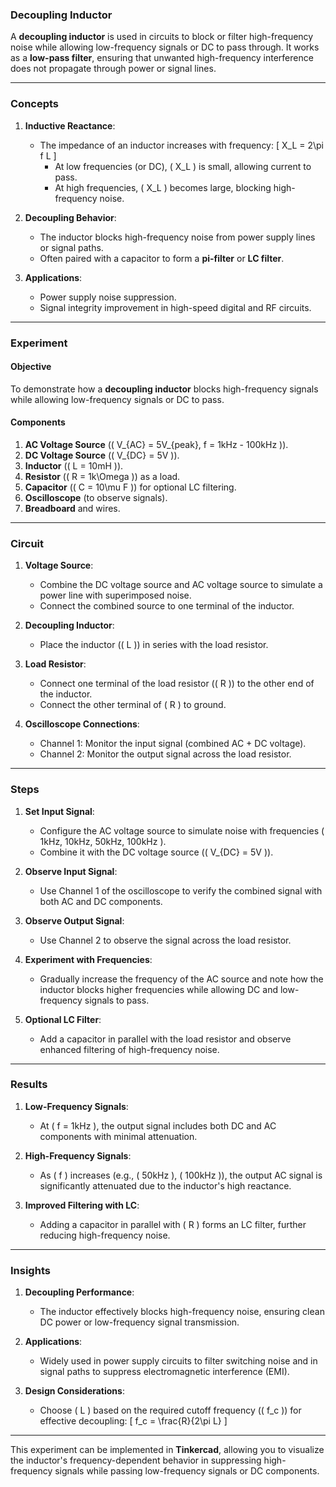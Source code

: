 ### **Decoupling Inductor**

A **decoupling inductor** is used in circuits to block or filter high-frequency noise while allowing low-frequency signals or DC to pass through. It works as a **low-pass filter**, ensuring that unwanted high-frequency interference does not propagate through power or signal lines.

---

### Concepts

1. **Inductive Reactance**:
   - The impedance of an inductor increases with frequency:
     \[
     X_L = 2\pi f L
     \]
     - At low frequencies (or DC), \( X_L \) is small, allowing current to pass.
     - At high frequencies, \( X_L \) becomes large, blocking high-frequency noise.

2. **Decoupling Behavior**:
   - The inductor blocks high-frequency noise from power supply lines or signal paths.
   - Often paired with a capacitor to form a **pi-filter** or **LC filter**.

3. **Applications**:
   - Power supply noise suppression.
   - Signal integrity improvement in high-speed digital and RF circuits.

---

### Experiment

#### Objective
To demonstrate how a **decoupling inductor** blocks high-frequency signals while allowing low-frequency signals or DC to pass.

#### Components
1. **AC Voltage Source** (\( V_{AC} = 5V_{peak}, f = 1kHz - 100kHz \)).
2. **DC Voltage Source** (\( V_{DC} = 5V \)).
3. **Inductor** (\( L = 10mH \)).
4. **Resistor** (\( R = 1k\Omega \)) as a load.
5. **Capacitor** (\( C = 10\mu F \)) for optional LC filtering.
6. **Oscilloscope** (to observe signals).
7. **Breadboard** and wires.

---

### Circuit

1. **Voltage Source**:
   - Combine the DC voltage source and AC voltage source to simulate a power line with superimposed noise.
   - Connect the combined source to one terminal of the inductor.

2. **Decoupling Inductor**:
   - Place the inductor (\( L \)) in series with the load resistor.

3. **Load Resistor**:
   - Connect one terminal of the load resistor (\( R \)) to the other end of the inductor.
   - Connect the other terminal of \( R \) to ground.

4. **Oscilloscope Connections**:
   - Channel 1: Monitor the input signal (combined AC + DC voltage).
   - Channel 2: Monitor the output signal across the load resistor.

---

### Steps

1. **Set Input Signal**:
   - Configure the AC voltage source to simulate noise with frequencies \( 1kHz, 10kHz, 50kHz, 100kHz \).
   - Combine it with the DC voltage source (\( V_{DC} = 5V \)).

2. **Observe Input Signal**:
   - Use Channel 1 of the oscilloscope to verify the combined signal with both AC and DC components.

3. **Observe Output Signal**:
   - Use Channel 2 to observe the signal across the load resistor.

4. **Experiment with Frequencies**:
   - Gradually increase the frequency of the AC source and note how the inductor blocks higher frequencies while allowing DC and low-frequency signals to pass.

5. **Optional LC Filter**:
   - Add a capacitor in parallel with the load resistor and observe enhanced filtering of high-frequency noise.

---

### Results

1. **Low-Frequency Signals**:
   - At \( f = 1kHz \), the output signal includes both DC and AC components with minimal attenuation.

2. **High-Frequency Signals**:
   - As \( f \) increases (e.g., \( 50kHz \), \( 100kHz \)), the output AC signal is significantly attenuated due to the inductor's high reactance.

3. **Improved Filtering with LC**:
   - Adding a capacitor in parallel with \( R \) forms an LC filter, further reducing high-frequency noise.

---

### Insights

1. **Decoupling Performance**:
   - The inductor effectively blocks high-frequency noise, ensuring clean DC power or low-frequency signal transmission.

2. **Applications**:
   - Widely used in power supply circuits to filter switching noise and in signal paths to suppress electromagnetic interference (EMI).

3. **Design Considerations**:
   - Choose \( L \) based on the required cutoff frequency (\( f_c \)) for effective decoupling:
     \[
     f_c = \frac{R}{2\pi L}
     \]

---

This experiment can be implemented in **Tinkercad**, allowing you to visualize the inductor's frequency-dependent behavior in suppressing high-frequency signals while passing low-frequency signals or DC components.
